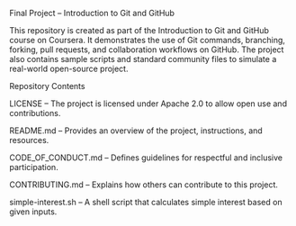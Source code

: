 Final Project – Introduction to Git and GitHub

This repository is created as part of the Introduction to Git and GitHub course on Coursera. It demonstrates the use of Git commands, branching, forking, pull requests, and collaboration workflows on GitHub. The project also contains sample scripts and standard community files to simulate a real-world open-source project.

Repository Contents

LICENSE – The project is licensed under Apache 2.0 to allow open use and contributions.

README.md – Provides an overview of the project, instructions, and resources.

CODE_OF_CONDUCT.md – Defines guidelines for respectful and inclusive participation.

CONTRIBUTING.md – Explains how others can contribute to this project.

simple-interest.sh – A shell script that calculates simple interest based on given inputs.
